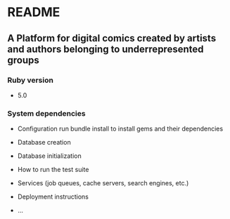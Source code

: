 # README

## A Platform for digital comics created by artists and authors belonging to underrepresented groups

### Ruby version
*  5.0

### System dependencies

* Configuration
  run bundle install to install gems and their dependencies

* Database creation

* Database initialization

* How to run the test suite

* Services (job queues, cache servers, search engines, etc.)

* Deployment instructions

* ...

